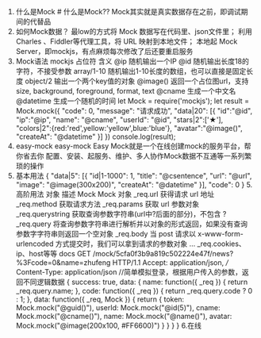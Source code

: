 1. 什么是Mock #
什么是Mock?? Mock其实就是真实数据存在之前，即调试期间的代替品
2. 如何Mock数据？
最low的方式将 Mock 数据写在代码里、json文件里；
利用 Charles 、Fiddler等代理工具，将 URL 映射到本地文件；
本地起 Mock Server，即mockjs，有点麻烦每次修改了后还要重启服务
3. Mock语法
mockjs
占位符	含义
@ip	随机输出一个IP
@id	随机输出长度18的字符，不接受参数
array/1-10	随机输出1-10长度的数组，也可以直接是固定长度
object/2	输出一个两个key值的对象
@image()	返回一个占位图url，支持size, background, foreground, format, text
@cname	生成一个中文名
@datetime	生成一个随机的时间
let Mock = require('mockjs');
let result = Mock.mock({
    "code": 0,
    "message": "请求成功",
    "data|20": [{
        "id":"@id",
        "ip":"@ip",
        "name": "@cname",
        "userId": "@id",
        "stars|2":['★'],
        "colors|2":{red:'red',yellow:'yellow',blue:'blue'},
        "avatar":"@image()",
        "createAt": "@datetime"
    }]
})
console.log(result);
4. easy-mock
easy-mock
Easy Mock就是一个在线创建mock的服务平台，帮你省去你 配置、安装、起服务、维护、多人协作Mock数据不互通等一系列繁琐的操作
5. 基本用法
{
  "data|5": [{
    "id|1-1000": 1,
    "title": "@csentence",
    "url": "@url",
    "image": "@image(300x200)",
    "createAt": "@datetime"
  }],
  "code": 0
}
5.高阶用法
对象	描述
Mock	Mock 对象
_req.url	获得请求 url 地址
_req.method	获取请求方法
_req.params	获取 url 参数对象
_req.querystring	获取查询参数字符串(url中?后面的部分)，不包含 ?
_req.query	将查询参数字符串进行解析并以对象的形式返回，如果没有查询参数字字符串则返回一个空对象
_req.body	当 post 请求以 x-www-form-urlencoded 方式提交时，我们可以拿到请求的参数对象
…	_req.cookies、ip、host等等 docs
GET /mock/5cfa0f3b9a819c502224e47f/news?%3Fcode=0&name=zhufeng HTTP/1.1
Accept: application/json, */*
Content-Type: application/json
//简单模拟登录，根据用户传入的参数，返回不同逻辑数据
{
  success: true,
  data: {
    name: function({
      _req
    }) {
      return _req.query.name;
    },
    code: function({
      _req
    }) {
      return _req.query.code ? 0 : 1;
    },
    data: function({
      _req,
      Mock
    }) {
      return {
        token: Mock.mock("@guid()"),
        userId: Mock.mock("@id(5)"),
        cname: Mock.mock("@cname()"),
        name: Mock.mock("@name()"),
        avatar: Mock.mock("@image(200x100, #FF6600)")
      }
    }
  }
}
6.在线